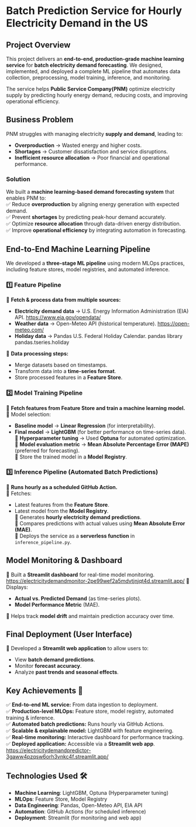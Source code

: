 # Batch Prediction Service for Hourly Electricity Demand in the US  

## Project Overview  
This project delivers an **end-to-end, production-grade machine learning service** for **batch electricity demand forecasting**. We designed, implemented, and deployed a complete ML pipeline that automates data collection, preprocessing, model training, inference, and monitoring.  

The service helps **Public Service Company(PNM)** optimize electricity supply by predicting hourly energy demand, reducing costs, and improving operational efficiency.  

## Business Problem  
PNM struggles with managing electricity **supply and demand**, leading to:  
- **Overproduction** → Wasted energy and higher costs.  
- **Shortages** → Customer dissatisfaction and service disruptions.  
- **Inefficient resource allocation** → Poor financial and operational performance.  

### Solution  
We built a **machine learning-based demand forecasting system** that enables PNM to:  
✅ Reduce **overproduction** by aligning energy generation with expected demand.  
✅ Prevent **shortages** by predicting peak-hour demand accurately.  
✅ Optimize **resource allocation** through data-driven energy distribution.  
✅ Improve **operational efficiency** by integrating automation in forecasting.  

## **End-to-End Machine Learning Pipeline**  
We developed a **three-stage ML pipeline** using modern MLOps practices, including feature stores, model registries, and automated inference.  

### **1️⃣ Feature Pipeline**  
📌 **Fetch & process data from multiple sources:**  
- **Electricity demand data** → U.S. Energy Information Administration (EIA) API.  https://www.eia.gov/opendata/
- **Weather data** → Open-Meteo API (historical temperature).  https://open-meteo.com/
- **Holiday data** → Pandas U.S. Federal Holiday Calendar.  pandas library pandas.tseries.holiday

📌 **Data processing steps:**  
- Merge datasets based on timestamps.  
- Transform data into a **time-series format**.  
- Store processed features in a **Feature Store**.  

### **2️⃣ Model Training Pipeline**  
📌 **Fetch features from Feature Store and train a machine learning model.**  
📌 Model selection:  
- **Baseline model** → **Linear Regression** (for interpretability).  
- **Final model** → **LightGBM** (for better performance on time-series data).  
📌 **Hyperparameter tuning** → Used **Optuna** for automated optimization.  
📌 **Model evaluation metric** → **Mean Absolute Percentage Error (MAPE)** (preferred for forecasting).  
📌 Store the trained model in a **Model Registry**.  

### **3️⃣ Inference Pipeline** (Automated Batch Predictions)  
📌 **Runs hourly as a scheduled GitHub Action.**  
📌 Fetches:  
- Latest features from the **Feature Store**.  
- Latest model from the **Model Registry**.  
📌 Generates **hourly electricity demand predictions**.  
📌 Compares predictions with actual values using **Mean Absolute Error (MAE)**.  
📌 Deploys the service as a **serverless function** in `inference_pipeline.py`.  

## **Model Monitoring & Dashboard**  
📌 Built a **Streamlit dashboard** for real-time model monitoring.  https://electricitydemandmonitor-2pe99wef2a5mdvtjnjqt4d.streamlit.app/
📌 Displays:  
- **Actual vs. Predicted Demand** (as time-series plots).  
- **Model Performance Metric** (MAE).  

📌 Helps track **model drift** and maintain prediction accuracy over time.  

## **Final Deployment (User Interface)**  
📌 Developed a **Streamlit web application** to allow users to:  
- View **batch demand predictions**.  
- Monitor **forecast accuracy**.  
- Analyze **past trends and seasonal effects**.  

## **Key Achievements** 🎯  
✅ **End-to-end ML service:** From data ingestion to deployment.  
✅ **Production-level MLOps:** Feature store, model registry, automated training & inference.  
✅ **Automated batch predictions:** Runs hourly via GitHub Actions.  
✅ **Scalable & explainable model:** LightGBM with feature engineering.  
✅ **Real-time monitoring:** Interactive dashboard for performance tracking.  
✅ **Deployed application:** Accessible via a **Streamlit web app**.  https://electricitydemandpredictor-3gaww4pzqsw6orh3vnkc4f.streamlit.app/



## **Technologies Used** 🛠️  
- **Machine Learning**: LightGBM, Optuna (Hyperparameter tuning)  
- **MLOps**: Feature Store, Model Registry  
- **Data Engineering**: Pandas, Open-Meteo API, EIA API  
- **Automation**: GitHub Actions (for scheduled inference)  
- **Deployment**: Streamlit (for monitoring and web app)

  
